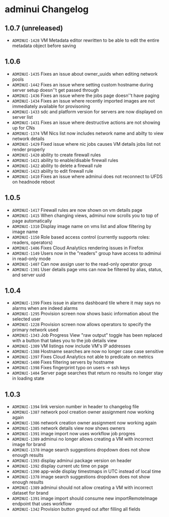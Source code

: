 # adminui Changelog

## 1.0.7 (unreleased)

- ``ADMINUI-1428`` VM Metadata editor rewritten to be able to edit the entire metadata object before saving

## 1.0.6

- ``ADMINUI-1435`` Fixes an issue about owner_uuids when editing network pools
- ``ADMINUI-1442`` Fixes an issue where setting custom hostname during server setup doesn''t get passed through
- ``ADMINUI-1436`` Fixes an issue where the jobs page doesn''t have paging
- ``ADMINUI-1434`` Fixes an issue where recently imported images are not immediately available for provisoning
- ``ADMINUI-1433`` sdc and platform version for servers are now displayed on server list
- ``ADMINUI-1431`` Fixes an issue where destructive actions are not showing up for CNs
- ``ADMINUI-1374`` VM Nics list now includes network name and abilty to view network details
- ``ADMINUI-1429`` Fixed issue where nic jobs causes VM details jobs list not render properly
- ``ADMINUI-1420`` ability to create firewall rules
- ``ADMINUI-1421`` ability to enable/disable firewall rules
- ``ADMINUI-1422`` ability to delete a firewall rule
- ``ADMINUI-1423`` abiilty to edit firewall rule
- ``ADMINUI-1410`` Fixes an issue where adminui does not reconnect to UFDS on headnode reboot

## 1.0.5

- ``ADMINUI-1417`` Firewall rules are now shown on vm details page
- ``ADMINUI-1415`` When changing views, adminui now scrolls you to top of page automatically
- ``ADMINUI-1310`` Display image name on vms list and allow filtering by image name
- ``ADMINUI-1150`` Role based access control (currently supports roles: readers, operators)
- ``ADMINUI-1406`` Fixes Cloud Analytiics rendering issues in Firefox
- ``ADMINUI-1149`` Users now in the "readers" group have access to adminui in read-only mode
- ``ADMINUI-1407`` Can now assign user to the read-only operator group
- ``ADMINUI-1301`` User details page vms can now be filtered by alias, status, and server uuid


## 1.0.4

- ``ADMINUI-1399`` Fixes issue in alarms dashboard tile where it may says no alarms when are indeed alarms
- ``ADMINUI-1295`` Provision screen now shows basic information about the selected user
- ``ADMINUI-1228`` Provision screen now allows operators to specify the primary network used
- ``ADMINUI-1343`` Job Progress View "raw output" toggle has been replaced with a button that takes you to the job details view
- ``ADMINUI-1309`` VM listings now include VM's IP addresses
- ``ADMINUI-1388`` Hostname searches are now no longer case case sensitive
- ``ADMINUI-1397`` Fixes Cloud Analytics not able to predicate on metrics
- ``ADMINUI-1400`` Fixes filtering servers by hostname
- ``ADMINUI-1398`` Fixes fingerprint typo on users -> ssh keys
- ``ADMINUI-1404`` Server page searches that return no results no longer stay in loading state

## 1.0.3

- ``ADMINUI-1394`` link version number in header to changelog file
- ``ADMINUI-1387`` network pool creation owner assignment now working again
- ``ADMINUI-1386`` network creation owner assignment now working again
- ``ADMINUI-1385`` network details view now shows owners
- ``ADMINUI-1391`` image import now uses workflow job progres
- ``ADMINUI-1389`` adminui no longer allows creating a VM with incorrect image for brand
- ``ADMINUI-1378`` image search suggestions dropdown does not show enough results
- ``ADMINUI-1393`` display adminui package version on header
- ``ADMINUI-1392`` display current utc time on page
- ``ADMINUI-1390`` app-wide display timestmaps in UTC instead of local time
- ``ADMINUI-1378`` image search suggestions dropdown does not show enough results
- ``ADMINUI-1389`` adminui should not allow creating a VM with incorrect dataset for brand
- ``ADMINUI-1391`` image import should consume new importRemoteImage endpoint that uses workflow
- ``ADMINUI-1342`` Provision button greyed out after filling all fields
